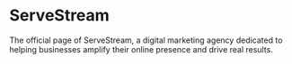 # ServeStream
The official page of ServeStream, a digital marketing agency dedicated to helping businesses amplify their online presence and drive real results.
